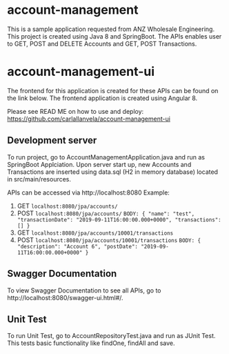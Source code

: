 # account-management

This is a sample application requested from ANZ Wholesale Engineering. This project is created using Java 8 and SpringBoot. 
The APIs enables user to GET, POST and DELETE Accounts and GET, POST Transactions.

# account-management-ui

The frontend for this application is created for these APIs can be found on the link below. The frontend application is created using Angular 8.

Please see READ ME on how to use and deploy:
https://github.com/carlallanvela/account-management-ui

## Development server

To run project, go to AccountManagementApplication.java and run as SpringBoot Applciation. Upon server start  up, new Accounts and Transactions are inserted using data.sql (H2 in memory database) located in src/main/resources.

APIs can be accessed via http://localhost:8080
Example:
1) GET `localhost:8080/jpa/accounts/`
2) POST `localhost:8080/jpa/accounts/`
`BODY:
{
    "name": "test",
    "transactionDate": "2019-09-11T16:00:00.000+0000",
    "transactions": []
}`
3) GET `localhost:8080/jpa/accounts/10001/transactions`
4) POST `localhost:8080/jpa/accounts/10001/transactions`
`BODY:
{
    "description": "Account 6",
    "postDate": "2019-09-11T16:00:00.000+0000"
}`

## Swagger Documentation

To view Swagger Documentation to see all APIs, go to http://localhost:8080/swagger-ui.html#/.

## Unit Test

To run Unit Test, go to AccountRepositoryTest.java and run as JUnit Test. This tests basic functionality like findOne, findAll and save.
